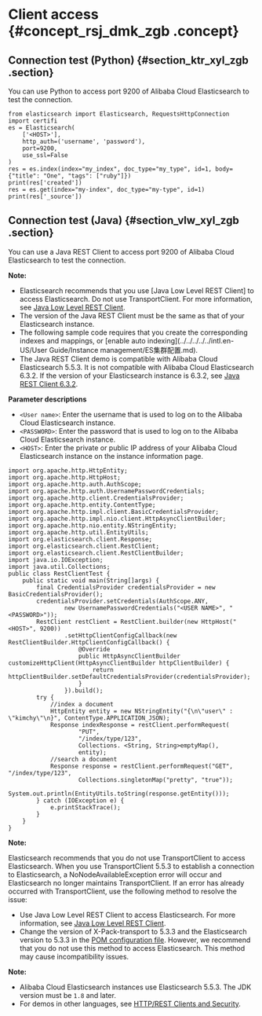# Client access {#concept_rsj_dmk_zgb .concept}

## Connection test \(Python\) {#section_ktr_xyl_zgb .section}

You can use Python to access port 9200 of Alibaba Cloud Elasticsearch to test the connection.

```
from elasticsearch import Elasticsearch, RequestsHttpConnection
import certifi
es = Elasticsearch(
    ['<HOST>'],
    http_auth=('username', 'password'),
    port=9200,
    use_ssl=False
)
res = es.index(index="my_index", doc_type="my_type", id=1, body={"title": "One", "tags": ["ruby"]})
print(res['created'])
res = es.get(index="my-index", doc_type="my-type", id=1)
print(res['_source'])
```

## Connection test \(Java\) {#section_vlw_xyl_zgb .section}

You can use a Java REST Client to access port 9200 of Alibaba Cloud Elasticsearch to test the connection.

**Note:** 

-   Elasticsearch recommends that you use \[Java Low Level REST Client\] to access Elasticsearch. Do not use TransportClient. For more information, see [Java Low Level REST Client](https://www.elastic.co/guide/en/elasticsearch/client/java-rest/5.5/_basic_authentication.html).
-   The version of the Java REST Client must be the same as that of your Elasticsearch instance.
-   The following sample code requires that you create the corresponding indexes and mappings, or [enable auto indexing](../../../../../intl.en-US/User Guide/Instance management/ES集群配置.md).
-   The Java REST Client demo is compatible with Alibaba Cloud Elasticsearch 5.5.3. It is not compatible with Alibaba Cloud Elasticsearch 6.3.2. If the version of your Elasticsearch instance is 6.3.2, see [Java REST Client 6.3.2](https://www.elastic.co/guide/en/elasticsearch/client/java-rest/6.3/index.html).

**Parameter descriptions**

-   `<User name>`: Enter the username that is used to log on to the Alibaba Cloud Elasticsearch instance.
-   `<PASSWORD>`: Enter the password that is used to log on to the Alibaba Cloud Elasticsearch instance.
-   `<HOST>`: Enter the private or public IP address of your Alibaba Cloud Elasticsearch instance on the instance information page.

```
import org.apache.http.HttpEntity;
import org.apache.http.HttpHost;
import org.apache.http.auth.AuthScope;
import org.apache.http.auth.UsernamePasswordCredentials;
import org.apache.http.client.CredentialsProvider;
import org.apache.http.entity.ContentType;
import org.apache.http.impl.client.BasicCredentialsProvider;
import org.apache.http.impl.nio.client.HttpAsyncClientBuilder;
import org.apache.http.nio.entity.NStringEntity;
import org.apache.http.util.EntityUtils;
import org.elasticsearch.client.Response;
import org.elasticsearch.client.RestClient;
import org.elasticsearch.client.RestClientBuilder;
import java.io.IOException;
import java.util.Collections;
public class RestClientTest {
    public static void main(String[]args) {
        final CredentialsProvider credentialsProvider = new BasicCredentialsProvider();
        credentialsProvider.setCredentials(AuthScope.ANY,
                new UsernamePasswordCredentials("<USER NAME>", "<PASSWORD>"));
        RestClient restClient = RestClient.builder(new HttpHost("<HOST>", 9200))
                .setHttpClientConfigCallback(new RestClientBuilder.HttpClientConfigCallback() {
                    @Override
                    public HttpAsyncClientBuilder customizeHttpClient(HttpAsyncClientBuilder httpClientBuilder) {
                        return httpClientBuilder.setDefaultCredentialsProvider(credentialsProvider);
                    }
                }).build();
        try {
            //index a document
            HttpEntity entity = new NStringEntity("{\n\"user\" : \"kimchy\"\n}", ContentType.APPLICATION_JSON);
            Response indexResponse = restClient.performRequest(
                    "PUT",
                    "/index/type/123",
                    Collections. <String, String>emptyMap(),
                    entity);
            //search a document
            Response response = restClient.performRequest("GET", "/index/type/123",
                    Collections.singletonMap("pretty", "true"));
            System.out.println(EntityUtils.toString(response.getEntity()));
        } catch (IOException e) {
            e.printStackTrace();
        }
    }
}
```

**Note:** 

Elasticsearch recommends that you do not use TransportClient to access Elasticsearch. When you use TransportClient 5.5.3 to establish a connection to Elasticsearch, a NoNodeAvailableException error will occur and Elasticsearch no longer maintains TransportClient. If an error has already occurred with TransportClient, use the following method to resolve the issue:

-   Use Java Low Level REST Client to access Elasticsearch. For more information, see [Java Low Level REST Client](https://www.elastic.co/guide/en/elasticsearch/client/java-rest/5.5/_basic_authentication.html).
-   Change the version of X-Pack-transport to 5.3.3 and the Elasticsearch version to 5.3.3 in the [POM configuration file](https://docs-aliyun.cn-hangzhou.oss.aliyun-inc.com/assets/attach/57877/cn_zh/1515403736447/es%20maven%E9%A1%B9%E7%9B%AEpom%E6%A0%B8%E5%BF%83%E9%85%8D%E7%BD%AE%E5%8F%82%E8%80%83%28%E5%9C%A8%E5%9F%BA%E4%BA%8Etransport%E8%AE%BF%E9%97%AE%29.txt). However, we recommend that you do not use this method to access Elasticsearch. This method may cause incompatibility issues.

**Note:** 

-   Alibaba Cloud Elasticsearch instances use Elasticsearch 5.5.3. The JDK version must be `1.8` and later.
-   For demos in other languages, see [HTTP/REST Clients and Security](https://www.elastic.co/guide/en/x-pack/current/http-clients.html).

